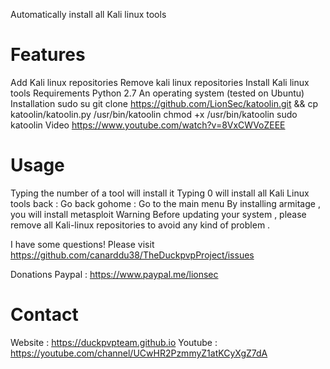 
Automatically install all Kali linux tools

# Features
Add Kali linux repositories
Remove kali linux repositories
Install Kali linux tools
Requirements
Python 2.7
An operating system (tested on Ubuntu)
Installation
sudo su
git clone https://github.com/LionSec/katoolin.git && cp katoolin/katoolin.py /usr/bin/katoolin
chmod +x /usr/bin/katoolin
sudo katoolin
Video
https://www.youtube.com/watch?v=8VxCWVoZEEE

# Usage
Typing the number of a tool will install it
Typing 0 will install all Kali Linux tools
back : Go back
gohome : Go to the main menu
By installing armitage , you will install metasploit
Warning
Before updating your system , please remove all Kali-linux repositories to avoid any kind of problem .

I have some questions!
Please visit https://github.com/canarddu38/TheDuckpvpProject/issues

Donations
Paypal : https://www.paypal.me/lionsec
# Contact
Website : https://duckpvpteam.github.io
Youtube : https://youtube.com/channel/UCwHR2PzmmyZ1atKCyXgZ7dA
